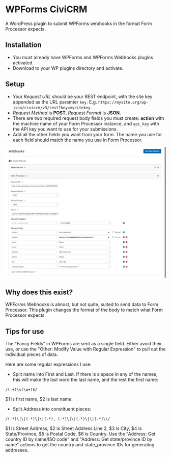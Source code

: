 # WPForms CiviCRM

A WordPress plugin to submit WPForms webhooks in the format Form Processor expects.

## Installation
* You must already have WPForms and WPForms Webhooks plugins activated.
* Download to your WP plugins directory and activate.

## Setup
* Your *Request URL* should be your REST endpoint, with the site key appended as the URL paramter `key`.  E.g. `https://mysite.org/wp-json/civicrm/v3/rest?key=mysitekey`.
* *Request Method* is **POST**, *Request Format* is **JSON**.
* There are two required request body fields you must create: **action** with the machine name of your Form Processor instance, and `api_key` with the API key you want to use for your submissions.
* Add all the other fields you want from your form.  The name you use for each field should match the name you use in Form Processor.

![Screenshot](/images/screenshot.png)

## Why does this exist?
WPForms Webhooks is almost, but not quite, suited to send data to Form Processor.  This plugin changes the format of the body to match what Form Processor expects.

## Tips for use
The "Fancy Fields" in WPForms are sent as a single field.  Either avoid their use, or use the "Other: Modify Value with Regular Expression" to pull out the individual pieces of data.

Here are some regular expressions I use:
* Split name into First and Last. If there is a space in any of the names, this will make the last word the last name, and the rest the first name:
```
/(.+)\s(\w+)$/
```
$1 is first name, $2 is last name.

* Split Address into constituent pieces:
```
/(.*)\|\|(.*)\|\|(.*), (.*)\|\|(.*)\|\|(.*)\\/
```
$1 is Street Address, $2 is Street Address Line 2, $3 is City, $4 is State/Province, $5 is Postal Code, $6 is Country.
Use the "Address: Get country ID by name/ISO code" and "Address: Get state/province ID by name" actions to get the country and state_province IDs for generating addresses.